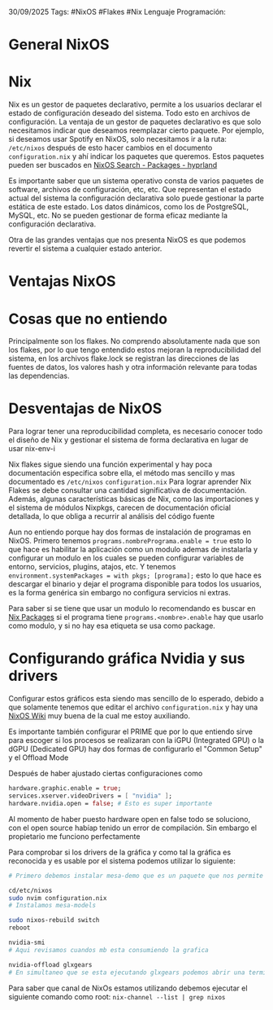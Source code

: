 30/09/2025
Tags: #NixOS #Flakes #Nix 
Lenguaje Programación: 

# General NixOS

# Nix
Nix es un gestor de paquetes declarativo, permite a los usuarios declarar el estado de configuración deseado del sistema. Todo esto en archivos de configuración. La ventaja de un gestor de paquetes declarativo es que solo necesitamos indicar que deseamos reemplazar cierto paquete. Por ejemplo, si deseamos usar Spotify en NixOS, solo necesitamos ir a la ruta: `/etc/nixos` después de esto hacer cambios en el documento `configuration.nix` y ahí indicar los paquetes que queremos. Estos paquetes pueden ser buscados en [NixOS Search - Packages - hyprland](https://search.nixos.org/packages?channel=25.05&query=hyprland)

Es importante saber que un sistema operativo consta de varios paquetes de software, archivos de configuración, etc, etc. Que representan el estado actual del sistema la configuración declarativa solo puede gestionar la parte estática de este estado. Los datos dinámicos, como los de PostgreSQL, MySQL, etc. No se pueden gestionar de forma eficaz mediante la configuración declarativa. 

Otra de las grandes ventajas que nos presenta NixOS es que podemos revertir el sistema a cualquier estado anterior. 


# Ventajas NixOS


# Cosas que no entiendo 
Principalmente son los flakes. No comprendo absolutamente nada que son los flakes, por lo que tengo entendido estos mejoran la reproducibilidad del sistema, en los archivos flake.lock se registran las direcciones de las fuentes de datos, los valores hash y otra información relevante para todas las dependencias. 

# Desventajas de NixOS
Para lograr tener una reproducibilidad completa, es necesario conocer todo el diseño de Nix y gestionar el sistema de forma declarativa en lugar de usar nix-env-i

Nix flakes sigue siendo una función experimental y hay poca documentación especifica sobre ella, el método mas sencillo y mas documentado es `/etc/nixos` `configuration.nix` Para lograr aprender Nix Flakes se debe consultar una cantidad significativa de documentación. Además, algunas características básicas de Nix, como las importaciones y el sistema de módulos Nixpkgs, carecen de documentación oficial detallada, lo que obliga a recurrir al análisis del código fuente

Aun no entiendo porque hay dos formas de instalación de programas en NixOS. Primero tenemos `programs.nombrePrograma.enable = true` esto lo que hace es habilitar la aplicación como un modulo ademas de instalarla y configurar un modulo en los cuales se pueden configurar variables de entorno, servicios, plugins, atajos, etc. Y tenemos `environment.systemPackages = with pkgs; [programa];` esto lo que hace es descargar el binario y dejar el programa disponible para todos los usuarios, es la forma genérica sin embargo no configura servicios ni extras.

Para saber si se tiene que usar un modulo lo recomendando es buscar en [Nix Packages](https://search.nixos.org/options?channel=25.05&query=firefox) si el programa tiene `programs.<nombre>.enable` hay que usarlo como modulo, y si no hay esa etiqueta se usa como package.

# Configurando gráfica Nvidia y sus drivers
Configurar estos gráficos esta siendo mas sencillo de lo esperado, debido a que solamente tenemos que editar el archivo `configuration.nix` y hay una [NixOS Wiki](https://wiki.nixos.org/wiki/NVIDIA#Footnotes) muy buena de la cual me estoy auxiliando.

Es importante también configurar el PRIME que por lo que entiendo sirve para escoger si los procesos se realizaran con la iGPU (Integrated GPU) o la dGPU (Dedicated GPU) hay dos formas de configurarlo el "Common Setup" y el Offload Mode

Después de haber ajustado ciertas configuraciones como 

```Nix
hardware.graphic.enable = true;
services.xserver.videoDrivers = [ "nvidia" ];
hardware.nvidia.open = false; # Esto es super importante
```

Al momento de haber puesto hardware open en false todo se soluciono, con el open source habíap tenido un error de compilación. Sin embargo el propietario me funciono perfectamente 

Para comprobar si los drivers de la gráfica y como tal la gráfica es reconocida y es usable por el sistema podemos utilizar lo siguiente: 

```Bash
# Primero debemos instalar mesa-demo que es un paquete que nos permite usar glxgears 

cd/etc/nixos
sudo nvim configuration.nix
# Instalamos mesa-models

sudo nixos-rebuild switch 
reboot

nvidia-smi 
# Aqui revisamos cuandos mb esta consumiendo la grafica 

nvidia-offload glxgears
# En simultaneo que se esta ejecutando glxgears podemos abrir una terminal nueva y aqui revisar los recursos de nvidia con nvidia-smi
```

Para saber que canal de NixOs estamos utilizando debemos ejecutar el siguiente comando como root:
`nix-channel --list | grep nixos`

